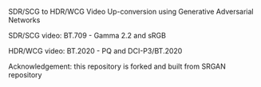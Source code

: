 SDR/SCG to HDR/WCG Video Up-conversion using Generative Adversarial Networks

SDR/SCG video: BT.709 - Gamma 2.2 and sRGB

HDR/WCG video: BT.2020 - PQ and DCI-P3/BT.2020

Acknowledgement: this repository is forked and built from SRGAN repository
